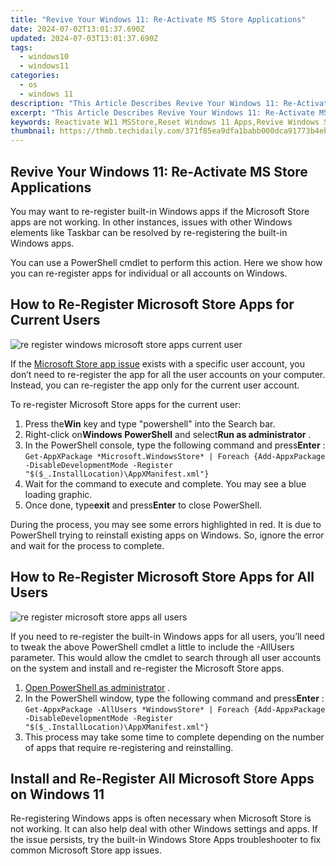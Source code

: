 ```yaml
---
title: "Revive Your Windows 11: Re-Activate MS Store Applications"
date: 2024-07-02T13:01:37.690Z
updated: 2024-07-03T13:01:37.690Z
tags:
  - windows10
  - windows11
categories:
  - os
  - windows 11
description: "This Article Describes Revive Your Windows 11: Re-Activate MS Store Applications"
excerpt: "This Article Describes Revive Your Windows 11: Re-Activate MS Store Applications"
keywords: Reactivate W11 MSStore,Reset Windows 11 Apps,Revive Windows Store,Update MSStore,Fix Windows App Error,Re-Activate W11 Store,Restart W11 MSApps
thumbnail: https://thmb.techidaily.com/371f85ea9dfa1babb000dca91773b4eb09149fff5b762b5c34efcbd5187b5306.jpg
---
```


## Revive Your Windows 11: Re-Activate MS Store Applications

 You may want to re-register built-in Windows apps if the Microsoft Store apps are not working. In other instances, issues with other Windows elements like Taskbar can be resolved by re-registering the built-in Windows apps.

 You can use a PowerShell cmdlet to perform this action. Here we show how you can re-register apps for individual or all accounts on Windows.

## How to Re-Register Microsoft Store Apps for Current Users

![re register windows microsoft store apps current user](https://static1.makeuseofimages.com/wordpress/wp-content/uploads/2023/03/re-register-windows-microsoft-store-apps-current-user.jpg)

 If the [Microsoft Store app issue](https://www.makeuseof.com/tag/5-tips-fix-windows-store-app-issues-windows-10/) exists with a specific user account, you don’t need to re-register the app for all the user accounts on your computer. Instead, you can re-register the app only for the current user account.

To re-register Microsoft Store apps for the current user:

1. Press the**Win** key and type "powershell" into the Search bar.
2. Right-click on**Windows PowerShell** and select**Run as administrator** .
3. In the PowerShell console, type the following command and press**Enter** :  
`Get-AppXPackage *Microsoft.WindowsStore* | Foreach {Add-AppxPackage -DisableDevelopmentMode -Register "$($_.InstallLocation)\AppXManifest.xml"}`
4. Wait for the command to execute and complete. You may see a blue loading graphic.
5. Once done, type**exit** and press**Enter** to close PowerShell.

 During the process, you may see some errors highlighted in red. It is due to PowerShell trying to reinstall existing apps on Windows. So, ignore the error and wait for the process to complete.

## How to Re-Register Microsoft Store Apps for All Users

![re register microsoft store apps all users](https://static1.makeuseofimages.com/wordpress/wp-content/uploads/2023/03/re-register-microsoft-store-apps-all-users.jpg)

 If you need to re-register the built-in Windows apps for all users, you’ll need to tweak the above PowerShell cmdlet a little to include the -AllUsers parameter. This would allow the cmdlet to search through all user accounts on the system and install and re-register the Microsoft Store apps.

1. [Open PowerShell as administrator](https://www.makeuseof.com/windows-11-powershell-administrator/) .
2. In the PowerShell window, type the following command and press**Enter** :  
`Get-AppxPackage -AllUsers *WindowsStore* | Foreach {Add-AppxPackage -DisableDevelopmentMode -Register "$($_.InstallLocation)\AppXManifest.xml"}`
3. This process may take some time to complete depending on the number of apps that require re-registering and reinstalling.

## Install and Re-Register All Microsoft Store Apps on Windows 11

 Re-registering Windows apps is often necessary when Microsoft Store is not working. It can also help deal with other Windows settings and apps. If the issue persists, try the built-in Windows Store Apps troubleshooter to fix common Microsoft Store app issues.


<ins class="adsbygoogle"
     style="display:block"
     data-ad-format="autorelaxed"
     data-ad-client="ca-pub-7571918770474297"
     data-ad-slot="1223367746"></ins>



<ins class="adsbygoogle"
     style="display:block"
     data-ad-client="ca-pub-7571918770474297"
     data-ad-slot="8358498916"
     data-ad-format="auto"
     data-full-width-responsive="true"></ins>


